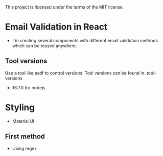 This project is licensed under the terms of the MIT license.

# Email Validation in React

- I'm creating several components with different email validation methods which
can be reused anywhere.

## Tool versions

Use a tool like asdf to control versions. Tool versions can be found in 
.tool-versions

- 16.7.0 for nodejs

# Styling

- Material UI

## First method

- Using regex